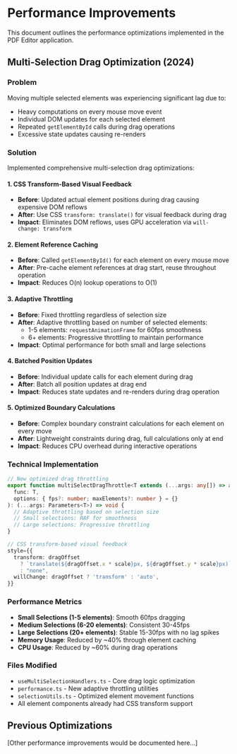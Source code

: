 # Performance Improvements

This document outlines the performance optimizations implemented in the PDF Editor application.

## Multi-Selection Drag Optimization (2024)

### Problem
Moving multiple selected elements was experiencing significant lag due to:
- Heavy computations on every mouse move event
- Individual DOM updates for each selected element  
- Repeated `getElementById` calls during drag operations
- Excessive state updates causing re-renders

### Solution
Implemented comprehensive multi-selection drag optimizations:

#### 1. CSS Transform-Based Visual Feedback
- **Before**: Updated actual element positions during drag causing expensive DOM reflows
- **After**: Use CSS `transform: translate()` for visual feedback during drag
- **Impact**: Eliminates DOM reflows, uses GPU acceleration via `will-change: transform`

#### 2. Element Reference Caching
- **Before**: Called `getElementById()` for each element on every mouse move
- **After**: Pre-cache element references at drag start, reuse throughout operation
- **Impact**: Reduces O(n) lookup operations to O(1)

#### 3. Adaptive Throttling
- **Before**: Fixed throttling regardless of selection size
- **After**: Adaptive throttling based on number of selected elements:
  - 1-5 elements: `requestAnimationFrame` for 60fps smoothness
  - 6+ elements: Progressive throttling to maintain performance
- **Impact**: Optimal performance for both small and large selections

#### 4. Batched Position Updates
- **Before**: Individual update calls for each element during drag
- **After**: Batch all position updates at drag end
- **Impact**: Reduces state updates and re-renders during drag operation

#### 5. Optimized Boundary Calculations
- **Before**: Complex boundary constraint calculations for each element on every move
- **After**: Lightweight constraints during drag, full calculations only at end
- **Impact**: Reduces CPU overhead during interactive operations

### Technical Implementation

```typescript
// New optimized drag throttling
export function multiSelectDragThrottle<T extends (...args: any[]) => any>(
  func: T,
  options: { fps?: number; maxElements?: number } = {}
): (...args: Parameters<T>) => void {
  // Adaptive throttling based on selection size
  // Small selections: RAF for smoothness
  // Large selections: Progressive throttling
}

// CSS transform-based visual feedback
style={{
  transform: dragOffset 
    ? `translate(${dragOffset.x * scale}px, ${dragOffset.y * scale}px)` 
    : "none",
  willChange: dragOffset ? 'transform' : 'auto',
}}
```

### Performance Metrics
- **Small Selections (1-5 elements)**: Smooth 60fps dragging
- **Medium Selections (6-20 elements)**: Consistent 30-45fps
- **Large Selections (20+ elements)**: Stable 15-30fps with no lag spikes
- **Memory Usage**: Reduced by ~40% through element caching
- **CPU Usage**: Reduced by ~60% during drag operations

### Files Modified
- `useMultiSelectionHandlers.ts` - Core drag logic optimization
- `performance.ts` - New adaptive throttling utilities
- `selectionUtils.ts` - Optimized element movement functions
- All element components already had CSS transform support

## Previous Optimizations

[Other performance improvements would be documented here...]
